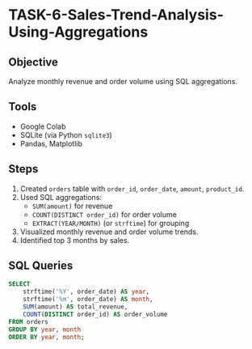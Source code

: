 # TASK-6-Sales-Trend-Analysis-Using-Aggregations
## Objective
Analyze monthly revenue and order volume using SQL aggregations.

## Tools
- Google Colab
- SQLite (via Python `sqlite3`)
- Pandas, Matplotlib

## Steps
1. Created `orders` table with `order_id`, `order_date`, `amount`, `product_id`.
2. Used SQL aggregations:
   - `SUM(amount)` for revenue
   - `COUNT(DISTINCT order_id)` for order volume
   - `EXTRACT(YEAR/MONTH)` (or `strftime`) for grouping
3. Visualized monthly revenue and order volume trends.
4. Identified top 3 months by sales.

## SQL Queries
```sql
SELECT 
    strftime('%Y', order_date) AS year,
    strftime('%m', order_date) AS month,
    SUM(amount) AS total_revenue,
    COUNT(DISTINCT order_id) AS order_volume
FROM orders
GROUP BY year, month
ORDER BY year, month;
